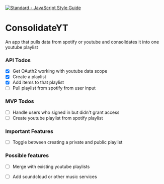 [![Standard - JavaScript Style Guide](https://img.shields.io/badge/code%20style-standard-brightgreen.svg)](http://standardjs.com/)

# ConsolidateYT

An app that pulls data from spotify or youtube and consolidates it into one youtube playlist

### API Todos

- [x] Get OAuth2 working with youtube data scope
- [x] Create a playlist
- [x] Add items to that playlist
- [ ] Pull playlist from spotify from user input

### MVP Todos

- [ ] Handle users who signed in but didn't grant access
- [ ] Create youtube playlist from spotify playlist

### Important Features

- [ ] Toggle between creating a private and public playlist

### Possible features

- [ ] Merge with existing youtube playlists
- [ ] Add soundcloud or other music services

